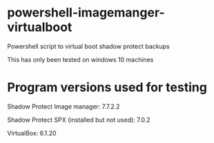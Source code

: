 # powershell-imagemanger-virtualboot
Powershell script to virtual boot shadow protect backups

This has only been tested on windows 10 machines

# Program versions used for testing
Shadow Protect Image manager: 7.7.2.2

Shadow Protect SPX (installed but not used): 7.0.2

VirtualBox: 6.1.20
